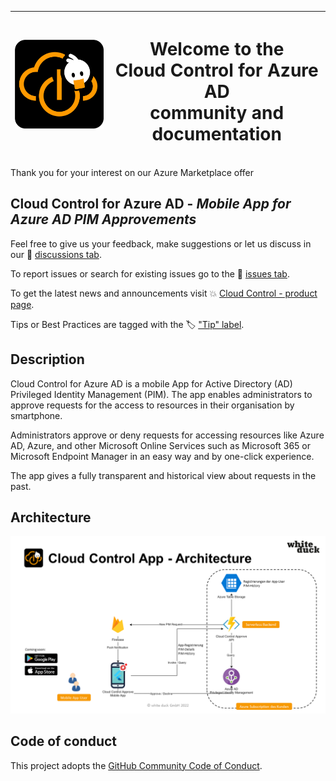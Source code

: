 |  <img src='docs/img/cloud-control.png' width='250' />   |   <h1> Welcome to the </br>**Cloud Control for Azure AD** </br> community and documentation </h1> |  
| ---- | ---- |

Thank you for your interest on our Azure Marketplace offer  
## **Cloud Control for Azure AD - _Mobile App for Azure AD PIM Approvements_**

Feel free to give us your feedback, make suggestions or let us discuss in our 📢 [discussions tab](../../discussions?discussions_q=label%3A"Cloud+Control+for+Azure+AD").

To report issues or search for existing issues go to the 🔎 [issues tab](../../issues?q=is%3Aissue+is%3Aopen+label%3A"Cloud+Control+for+Azure+AD").

To get the latest news and announcements visit 💥 [Cloud Control - product page](https://whiteduck.de/produkte/cloud-control/).

Tips or Best Practices are tagged with the 🏷 ["Tip" label](../../discussions?discussions_q=label%3A"Cloud+Control+for+Azure+AD"+label%3Atip).

## Description

Cloud Control for Azure AD is a mobile App for Active Directory (AD) Privileged Identity Management (PIM). The app enables administrators to approve requests for the access to resources in their organisation by smartphone.​

Administrators approve or deny requests for accessing resources like Azure AD, Azure, and other Microsoft Online Services such as Microsoft 365 or Microsoft Endpoint Manager in an easy way and by one-click experience.​

The app gives a fully transparent and historical view about requests in the past.​

## Architecture
![Architecture](docs/img/wd-cloudcontrol-pim-app-architecture.png)

## Code of conduct

This project adopts the [GitHub Community Code of Conduct](https://docs.github.com/en/site-policy/github-terms/github-community-code-of-conduct).  
